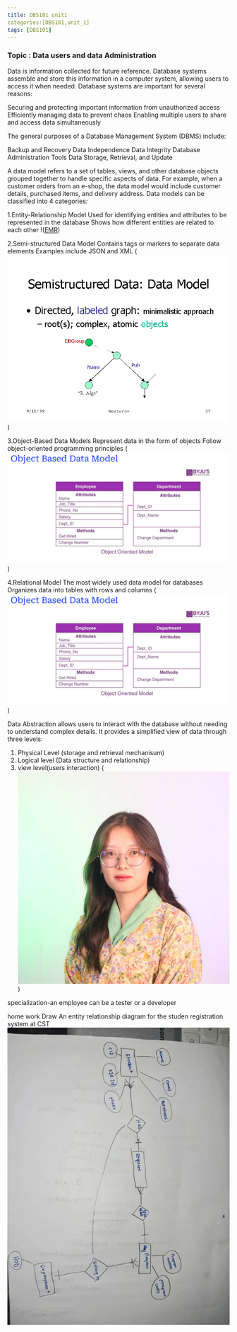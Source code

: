 ```yaml
---
title: DBS101 unit1
categories:[DBS101,unit_1]
tags: [DBS101]
---
```


### Topic : Data users and data Administration

Data is information collected for future reference. Database systems assemble and store this information in a computer system, allowing users to access it when needed. Database systems are important for several reasons:

Securing and protecting important information from unauthorized access
Efficiently managing data to prevent chaos
Enabling multiple users to share and access data simultaneously

The general purposes of a Database Management System (DBMS) include:

Backup and Recovery
Data Independence
Data Integrity
Database Administration Tools
Data Storage, Retrieval, and Update

A data model refers to a set of tables, views, and other database objects grouped together to handle specific aspects of data. For example, when a customer orders from an e-shop, the data model would include customer details, purchased items, and delivery address.
Data models can be classified into 4 categories:

1.Entity-Relationship Model
Used for identifying entities and attributes to be represented in the database
Shows how different entities are related to each other
!([EMR](<../pictures/1st pic.png>))

2.Semi-structured Data Model
Contains tags or markers to separate data elements
Examples include JSON and XML
(![semi](../pictures/R.jpg))


3.Object-Based Data Models
Represent data in the form of objects
Follow object-oriented programming principles
(![alt text](../pictures/Object.png))

4.Relational Model
The most widely used data model for databases
Organizes data into tables with rows and columns
(![alt text](../pictures/Object.png))

Data Abstraction allows users to interact with the database without needing to understand complex details. 
It provides a simplified view of data through three levels:

1. Physical Level (storage and retrieval mechanisum)
2. Logical level (Data structure and relationship)
3. view level(users interaction)
(![alt text](../pictures/me.jpg))


specialization-an employee can be a tester or a developer

home work
Draw An entity relationship diagram for the studen registration system at CST
![alt text](../ERM.jpg)



